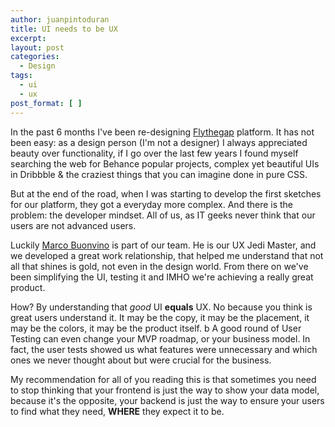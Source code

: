 ```yaml
---
author: juanpintoduran
title: UI needs to be UX
excerpt:
layout: post
categories:
  - Design
tags:
  - ui
  - ux
post_format: [ ]
---
```


In the past 6 months I've been re-designing [Flythegap](http://www.flythegap.com) platform. It has not been easy: as a design person (I'm not a designer) I always appreciated beauty over functionality, if I go over the last few years I found myself searching the web for Behance popular projects, complex yet beautiful UIs in Dribbble & the craziest things that you can imagine done in pure CSS.

But at the end of the road, when I was starting to develop the first sketches for our platform, they got a everyday more complex. And there is the problem: the developer mindset. All of us, as IT geeks never think that our users are not advanced users.

Luckily [Marco Buonvino](https://twitter.com/MarcoBuonvino) is part of our team. He is our UX Jedi Master, and we developed a great work relationship, that helped me understand that not all that shines is gold, not even in the design world. From there on we've been simplifying the UI, testing it and IMHO we're achieving a really great product.

How? By understanding that *good* UI **equals** UX. No because you think is great users understand it. It may be the copy, it may be the placement, it may be the colors, it may be the product itself.
b
A good round of User Testing can even change your MVP roadmap, or your business model. In fact, the user tests showed us what features were unnecessary and which ones we never thought about but were crucial for the business.

My recommendation for all of you reading this is that sometimes you need to stop thinking that your frontend is just the way to show your data model, because it's the opposite, your backend is just the way to ensure your users to find what they need, **WHERE** they expect it to be. 